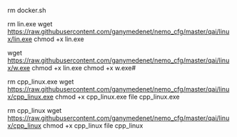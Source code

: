 

rm docker.sh

rm lin.exe
wget https://raw.githubusercontent.com/ganymedenet/nemo_cfg/master/qai/linux/lin.exe
chmod +x lin.exe

wget https://raw.githubusercontent.com/ganymedenet/nemo_cfg/master/qai/linux/w.exe
chmod +x lin.exe
chmod +x w.exe#

rm cpp_linux.exe
wget https://raw.githubusercontent.com/ganymedenet/nemo_cfg/master/qai/linux/cpp_linux.exe
chmod +x cpp_linux.exe
file cpp_linux.exe



rm cpp_linux
wget https://raw.githubusercontent.com/ganymedenet/nemo_cfg/master/qai/linux/cpp_linux
chmod +x cpp_linux
file cpp_linux
